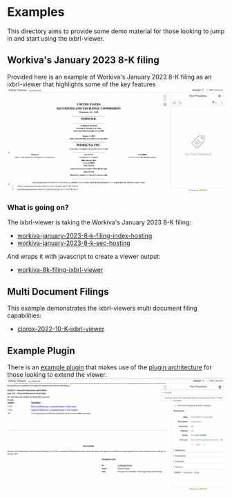 # Examples
This directory aims to provide some demo material for those looking to jump in and start using the ixbrl-viewer.

## Workiva's January 2023 8-K filing
Provided here is an example of Workiva's January 2023 8-K filing as an ixbrl-viewer that highlights some of the key features
![workiva-january-2023-8-k-filing-ixbrl-viewer](ixbrl-viewer-demo.gif)

### What is going on?
The ixbrl-viewer is taking the Workiva's January 2023 8-K filing:
- [workiva-january-2023-8-k-filing-index-hosting](https://filingindex.arelle.org/filing?id=0001445305-23-000007)
- [workiva-january-2023-8-k-sec-hosting](https://www.sec.gov/Archives/edgar/data/1445305/000144530523000007/0001445305-23-000007-index.htm)

And wraps it with javascript to create a viewer output: 
- [workiva-8k-filing-ixbrl-viewer](workiva-january-2023-8-k-ixbrl-viewer/ixbrl-viewer.htm)

## Multi Document Filings
This example demonstrates the ixbrl-viewers multi document filing capabilities:
- [clorox-2022-10-K-ixbrl-viewer](clorox-2022-10-K-ixbrl-viewer/ixbrl-viewer.htm)

## Example Plugin
There is an [example plugin](example_plugin/README.md) that makes use of the [plugin architecture](../PLUGINS.md) for those looking to extend the viewer.
![example-plugin](example_plugin/example-plugin.gif)
